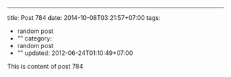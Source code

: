 ---
title: Post 784
date: 2014-10-08T03:21:57+07:00
tags:
  - random post
  - ""
category:
  - random post
  - ""
updated: 2012-06-24T01:10:49+07:00

This is content of post 784